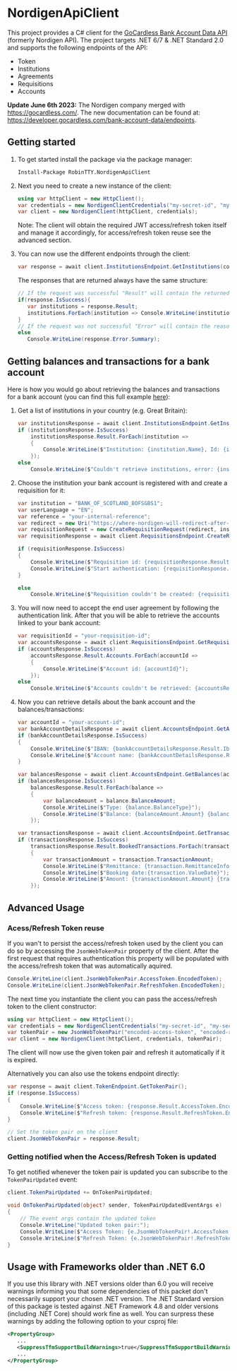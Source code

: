 # NordigenApiClient

This project provides a C# client for the [GoCardless Bank Account Data API](https://gocardless.com/bank-account-data/) (formerly Nordigen API). The project targets .NET 6/7 & .NET Standard 2.0 and supports the following endpoints of the API:

- Token
- Institutions
- Agreements
- Requisitions
- Accounts

**Update June 6th 2023:** The Nordigen company merged with https://gocardless.com/. The new documentation can be found at: https://developer.gocardless.com/bank-account-data/endpoints.

## Getting started

1. To get started install the package via the package manager:

   ```ps
   Install-Package RobinTTY.NordigenApiClient
   ```

2. Next you need to create a new instance of the client:

   ```cs
   using var httpClient = new HttpClient();
   var credentials = new NordigenClientCredentials("my-secret-id", "my-secret-key");
   var client = new NordigenClient(httpClient, credentials);
   ```

   Note: The client will obtain the required JWT access/refresh token itself and manage it accordingly, for access/refresh token reuse see the advanced section.

3. You can now use the different endpoints through the client:

   ```cs
   var response = await client.InstitutionsEndpoint.GetInstitutions(country: "GB");
   ```

   The responses that are returned always have the same structure:

   ```cs
   // If the request was successful "Result" will contain the returned data (Error will be null)
   if(response.IsSuccess){
      var institutions = response.Result;
      institutions.ForEach(institution => Console.WriteLine(institution.Name));
   }
   // If the request was not successful "Error" will contain the reason it failed (Result will be null)
   else
      Console.WriteLine(response.Error.Summary);
   ```

## Getting balances and transactions for a bank account

Here is how you would go about retrieving the balances and transactions for a bank account (you can find this full example [here](src/RobinTTY.NordigenApiClient.ExampleApplication)):

1. Get a list of institutions in your country (e.g. Great Britain):

    ```cs
    var institutionsResponse = await client.InstitutionsEndpoint.GetInstitutions(country: "GB");
    if (institutionsResponse.IsSuccess)
        institutionsResponse.Result.ForEach(institution =>
        {
            Console.WriteLine($"Institution: {institution.Name}, Id: {institution.Id}");
        });
    else
        Console.WriteLine($"Couldn't retrieve institutions, error: {institutionsResponse.Error.Summary}");
    ```

2. Choose the institution your bank account is registered with and create a requisition for it:

    ```cs
    var institution = "BANK_OF_SCOTLAND_BOFSGBS1";
    var userLanguage = "EN";
    var reference = "your-internal-reference";
    var redirect = new Uri("https://where-nordigen-will-redirect-after-authentication.com");
    var requisitionRequest = new CreateRequisitionRequest(redirect, institution, reference, userLanguage);
    var requisitionResponse = await client.RequisitionsEndpoint.CreateRequisition(requisitionRequest);

    if (requisitionResponse.IsSuccess)
    {
        Console.WriteLine($"Requisition id: {requisitionResponse.Result.Id}");
        Console.WriteLine($"Start authentication: {requisitionResponse.Result.AuthenticationLink}");
    }

    else
        Console.WriteLine($"Requisition couldn't be created: {requisitionResponse.Error.Summary}");
    ```

3. You will now need to accept the end user agreement by following the authentication link. After that you will be able to retrieve the accounts linked to your bank account:

    ```cs
    var requisitionId = "your-requisition-id";
    var accountsResponse = await client.RequisitionsEndpoint.GetRequisition(requisitionId);
    if (accountsResponse.IsSuccess)
        accountsResponse.Result.Accounts.ForEach(accountId =>
        {
            Console.WriteLine($"Account id: {accountId}");
        });
    else
        Console.WriteLine($"Accounts couldn't be retrieved: {accountsResponse.Error.Summary}");
    ```

4. Now you can retrieve details about the bank account and the balances/transactions:

    ```cs
    var accountId = "your-account-id";
    var bankAccountDetailsResponse = await client.AccountsEndpoint.GetAccountDetails(accountId);
    if (bankAccountDetailsResponse.IsSuccess)
    {
        Console.WriteLine($"IBAN: {bankAccountDetailsResponse.Result.Iban}");
        Console.WriteLine($"Account name: {bankAccountDetailsResponse.Result.Name}");
    }

    var balancesResponse = await client.AccountsEndpoint.GetBalances(accountId);
    if (balancesResponse.IsSuccess)
        balancesResponse.Result.ForEach(balance =>
        {
            var balanceAmount = balance.BalanceAmount;
            Console.WriteLine($"Type: {balance.BalanceType}");
            Console.WriteLine($"Balance: {balanceAmount.Amount} {balanceAmount.Currency}");
        });

    var transactionsResponse = await client.AccountsEndpoint.GetTransactions(accountId);
    if (transactionsResponse.IsSuccess)
        transactionsResponse.Result.BookedTransactions.ForEach(transaction =>
        {
            var transactionAmount = transaction.TransactionAmount;
            Console.WriteLine($"Remittance: {transaction.RemittanceInformationUnstructured}");
            Console.WriteLine($"Booking date:{transaction.ValueDate}");
            Console.WriteLine($"Amount: {transactionAmount.Amount} {transactionAmount.Currency}");
        });
    ```

## Advanced Usage

### Acess/Refresh Token reuse

If you wan't to persist the access/refresh token used by the client you can do so by accessing the `JsonWebTokenPair` property of the client. After the first request that requires authentication this property will be populated with the access/refresh token that was automatically aquired.

```cs
Console.WriteLine(client.JsonWebTokenPair.AccessToken.EncodedToken);
Console.WriteLine(client.JsonWebTokenPair.RefreshToken.EncodedToken);
```

The next time you instantiate the client you can pass the access/refresh token to the client constructor:

```cs
using var httpClient = new HttpClient();
var credentials = new NordigenClientCredentials("my-secret-id", "my-secret-key");
var tokenPair = new JsonWebTokenPair("encoded-access-token", "encoded-refresh-token");
var client = new NordigenClient(httpClient, credentials, tokenPair);
```

The client will now use the given token pair and refresh it automatically if it is expired.

Alternatively you can also use the tokens endpoint directly:

```cs
var response = await client.TokenEndpoint.GetTokenPair();
if (response.IsSuccess)
{
    Console.WriteLine($"Access token: {response.Result.AccessToken.EncodedToken}");
    Console.WriteLine($"Refresh token: {response.Result.RefreshToken.EncodedToken}");
}

// Set the token pair on the client
client.JsonWebTokenPair = response.Result;
```

### Getting notified when the Access/Refresh Token is updated

To get notified whenever the token pair is updated you can subscribe to the ```TokenPairUpdated``` event:

```cs
client.TokenPairUpdated += OnTokenPairUpdated;

void OnTokenPairUpdated(object? sender, TokenPairUpdatedEventArgs e)
{
    // The event args contain the updated token
    Console.WriteLine("Updated token pair:");
    Console.WriteLine($"Access Token: {e.JsonWebTokenPair!.AccessToken.EncodedToken}");
    Console.WriteLine($"Refresh Token: {e.JsonWebTokenPair!.RefreshToken.EncodedToken}");
}
```

## Usage with Frameworks older than .NET 6.0

If you use this library with .NET versions older than 6.0 you will receive warnings informing you that some dependencies of this packet don't necessarily support your chosen .NET version. The .NET Standard version of this package is tested against .NET Framework 4.8 and older versions (including .NET Core) should work fine as well. You can surpress these warnings by adding the following option to your csproj file:

```xml
<PropertyGroup>
   ...
   <SuppressTfmSupportBuildWarnings>true</SuppressTfmSupportBuildWarnings>
   ...
</PropertyGroup>
```
